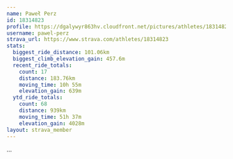 ```yaml
---
name: Paweł Perz
id: 18314823
profile: https://dgalywyr863hv.cloudfront.net/pictures/athletes/18314823/5244308/1/large.jpg
username: pawel-perz
strava_url: https://www.strava.com/athletes/18314823
stats:
  biggest_ride_distance: 101.06km
  biggest_climb_elevation_gain: 457.6m
  recent_ride_totals:
    count: 17
    distance: 183.76km
    moving_time: 10h 55m
    elevation_gain: 639m
  ytd_ride_totals:
    count: 68
    distance: 939km
    moving_time: 51h 37m
    elevation_gain: 4028m
layout: strava_member
--- 
```

...
